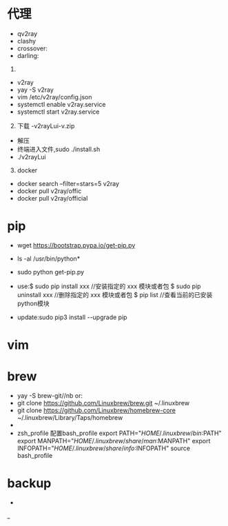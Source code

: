#

# 代理

- qv2ray 
- clashy
- crossover:
- darling:

1.

- v2ray
- yay -S v2ray
- vim /etc/v2ray/config.json
- systemctl enable v2ray.service
- systemctl start v2ray.service


2. 下载 -v2rayLui-v.zip

- 解压
- 终端进入文件,sudo ./install.sh
- ./v2rayLui
 
3. docker

- docker search –filter=stars=5 v2ray
- docker pull v2ray/offic
- docker pull v2ray/official
 
# pip

- wget https://bootstrap.pypa.io/get-pip.py
- ls -al /usr/bin/python*
- sudo python get-pip.py

- use:$ sudo pip install xxx  //安装指定的 xxx 模块或者包
$ sudo pip uninstall xxx  //删除指定的 xxx 模块或者包
$ pip list       //查看当前的已安装python模块
- update:sudo pip3 install --upgrade pip

 
# vim

# brew


- yay -S brew-git//nb
or:
- git clone https://github.com/Linuxbrew/brew.git ~/.linuxbrew
- git clone https://github.com/Linuxbrew/homebrew-core ~/.linuxbrew/Library/Taps/homebrew
-
- zsh_profile
配置bash_profile
export PATH="$HOME/.linuxbrew/bin:$PATH"
export MANPATH="$HOME/.linuxbrew/share/man:$MANPATH"
export INFOPATH="$HOME/.linuxbrew/share/info:$INFOPATH"
source bash_profile

# backup

- 

_
